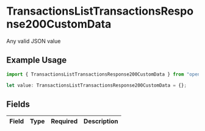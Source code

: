 # TransactionsListTransactionsResponse200CustomData

Any valid JSON value

## Example Usage

```typescript
import { TransactionsListTransactionsResponse200CustomData } from "open-billing/models/operations";

let value: TransactionsListTransactionsResponse200CustomData = {};
```

## Fields

| Field       | Type        | Required    | Description |
| ----------- | ----------- | ----------- | ----------- |